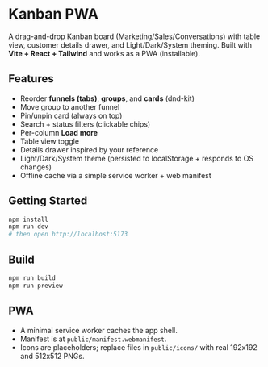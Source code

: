 # Kanban PWA

A drag-and-drop Kanban board (Marketing/Sales/Conversations) with table view, customer details drawer, and Light/Dark/System theming. Built with **Vite + React + Tailwind** and works as a PWA (installable).

## Features
- Reorder **funnels (tabs)**, **groups**, and **cards** (dnd-kit)
- Move group to another funnel
- Pin/unpin card (always on top)
- Search + status filters (clickable chips)
- Per-column **Load more**
- Table view toggle
- Details drawer inspired by your reference
- Light/Dark/System theme (persisted to localStorage + responds to OS changes)
- Offline cache via a simple service worker + web manifest

## Getting Started
```bash
npm install
npm run dev
# then open http://localhost:5173
```

## Build
```bash
npm run build
npm run preview
```

## PWA
- A minimal service worker caches the app shell.
- Manifest is at `public/manifest.webmanifest`.
- Icons are placeholders; replace files in `public/icons/` with real 192x192 and 512x512 PNGs.
